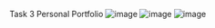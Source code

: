 Task 3 
 Personal Portfolio 
 ![image](https://github.com/shriikantpawar/PRODIGY-INFOTECH/assets/115066024/25e7f5da-58bf-4aea-bd6c-628b78e875c5)
 ![image](https://github.com/shriikantpawar/PRODIGY-INFOTECH/assets/115066024/8a5624d4-656d-4fad-b32b-bcb20e7a5e2c)
 ![image](https://github.com/shriikantpawar/PRODIGY-INFOTECH/assets/115066024/e98a1406-6802-446b-a6ea-429315d2d969)



